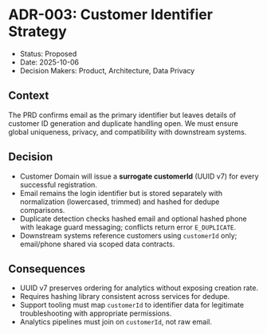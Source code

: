 # ADR-003: Customer Identifier Strategy

- Status: Proposed
- Date: 2025-10-06
- Decision Makers: Product, Architecture, Data Privacy

## Context

The PRD confirms email as the primary identifier but leaves details of customer
ID generation and duplicate handling open. We must ensure global uniqueness,
privacy, and compatibility with downstream systems.

## Decision

- Customer Domain will issue a **surrogate customerId** (UUID v7) for every
  successful registration.
- Email remains the login identifier but is stored separately with normalization
  (lowercased, trimmed) and hashed for dedupe comparisons.
- Duplicate detection checks hashed email and optional hashed phone with leakage
  guard messaging; conflicts return error `E_DUPLICATE`.
- Downstream systems reference customers using `customerId` only; email/phone
  shared via scoped data contracts.

## Consequences

- UUID v7 preserves ordering for analytics without exposing creation rate.
- Requires hashing library consistent across services for dedupe.
- Support tooling must map `customerId` to identifier data for legitimate
  troubleshooting with appropriate permissions.
- Analytics pipelines must join on `customerId`, not raw email.
